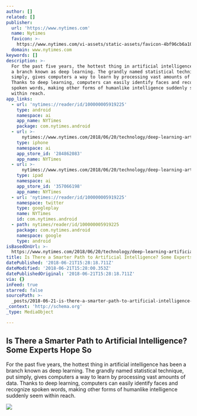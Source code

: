 ```yaml
---
author: []
related: []
publisher:
  url: 'https://www.nytimes.com'
  name: Nytimes
  favicon: >-
    https://www.nytimes.com/vi-assets/static-assets/favicon-4bf96cb6a1093748bf5b3c429accb9b4.ico
  domain: www.nytimes.com
keywords: []
description: >-
  For the past five years, the hottest thing in artificial intelligence has been
  a branch known as deep learning. The grandly named statistical technique, put
  simply, gives computers a way to learn by processing vast amounts of data.
  Thanks to deep learning, computers can easily identify faces and recognize
  spoken words, making other forms of humanlike intelligence suddenly seem
  within reach.
app_links:
  - url: 'nytimes://reader/id/100000005919225'
    type: android
    namespace: ai
    app_name: NYTimes
    package: com.nytimes.android
  - url: >-
      nytimes://www.nytimes.com/2018/06/20/technology/deep-learning-artificial-intelligence.html
    type: iphone
    namespace: ai
    app_store_id: '284862083'
    app_name: NYTimes
  - url: >-
      nytimes://www.nytimes.com/2018/06/20/technology/deep-learning-artificial-intelligence.html
    type: ipad
    namespace: ai
    app_store_id: '357066198'
    app_name: NYTimes
  - url: 'nytimes://reader/id/100000005919225'
    namespace: twitter
    type: googleplay
    name: NYTimes
    id: com.nytimes.android
  - path: nytimes/reader/id/100000005919225
    package: com.nytimes.android
    namespace: google
    type: android
isBasedOnUrl: >-
  https://www.nytimes.com/2018/06/20/technology/deep-learning-artificial-intelligence.html
title: Is There a Smarter Path to Artificial Intelligence? Some Experts Hope So
datePublished: '2018-06-21T15:28:18.711Z'
dateModified: '2018-06-21T15:28:00.353Z'
datePublishedOriginal: '2018-06-21T15:28:18.711Z'
via: {}
inFeed: true
starred: false
sourcePath: >-
  _posts/2018-06-21-is-there-a-smarter-path-to-artificial-intelligence-some-exp.md
_context: 'http://schema.org'
_type: MediaObject

---
```

<article style=""><h1>Is There a Smarter Path to Artificial Intelligence? Some Experts Hope So</h1><p>For the past five years, the hottest thing in artificial intelligence has been a branch known as deep learning. The grandly named statistical technique, put simply, gives computers a way to learn by processing vast amounts of data. Thanks to deep learning, computers can easily identify faces and recognize spoken words, making other forms of humanlike intelligence suddenly seem within reach.</p><img src="https://static01.nyt.com/images/2018/05/31/business/00DEEPLEARNING-1/00DEEPLEARNING-1-facebookJumbo.jpg" /></article>